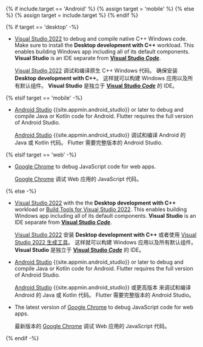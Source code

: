 {% if include.target == 'Android' %}
{% assign target = 'mobile' %}
{% else %}
{% assign target = include.target %}
{% endif %}

{% if target == 'desktop' -%}

* [Visual Studio 2022][] to debug and compile native C++ Windows code.
  Make sure to install the **Desktop development with C++** workload.
  This enables building Windows app including all of its default components.
  **Visual Studio** is an IDE separate from **[Visual Studio _Code_][]**.

  [Visual Studio 2022][] 调试和编译原生 C++ Windows 代码。
  确保安装 **Desktop development with C++**。
  这样就可以构建 Windows 应用以及所有默认组件。
  **Visual Studio** 是独立于 **[Visual Studio _Code_][]** 的 IDE。

{% elsif target == 'mobile' -%}

* [Android Studio][] {{site.appmin.android_studio}} or later
  to debug and compile Java or Kotlin code for Android.
  Flutter requires the full version of Android Studio.

  [Android Studio][] {{site.appmin.android_studio}} 调试和编译 
  Android 的 Java 或 Kotlin 代码。
  Flutter 需要完整版本的 Android Studio.

{% elsif target == 'web' -%}

* [Google Chrome][] to debug JavaScript code for web apps.

  [Google Chrome][] 调试 Web 应用的 JavaScript 代码。

{% else -%}

* [Visual Studio 2022][] with the the **Desktop development with C++** workload
  or [Build Tools for Visual Studio 2022][].
  This enables building Windows app including all of its default components.
  **Visual Studio** is an IDE separate from **[Visual Studio _Code_][]**.

  [Visual Studio 2022][] 安装 **Desktop development with C++**
  或者使用 [Visual Studio 2022 生成工具][Build Tools for Visual Studio 2022]。
  这样就可以构建 Windows 应用以及所有默认组件。
  **Visual Studio** 是独立于 **[Visual Studio _Code_][]** 的 IDE。

* [Android Studio][] {{site.appmin.android_studio}} or later
  to debug and compile Java or Kotlin code for Android.
  Flutter requires the full version of Android Studio.

  [Android Studio][] {{site.appmin.android_studio}} 或更高版本
  来调试和编译 Android 的 Java 或 Kotlin 代码。
  Flutter 需要完整版本的 Android Studio。

* The latest version of [Google Chrome][] to debug JavaScript code for web apps.

  最新版本的 [Google Chrome][] 调试 Web 应用的 JavaScript 代码。

{% endif -%}

[Android Studio]: https://developer.android.com/studio/install#windows
[Visual Studio 2022]: https://learn.microsoft.com/visualstudio/install/install-visual-studio?view=vs-2022
[Build Tools for Visual Studio 2022]: https://visualstudio.microsoft.com/downloads/#build-tools-for-visual-studio-2022
[Google Chrome]: https://www.google.com/chrome/dr/download/
[Visual Studio _Code_]: https://code.visualstudio.com/
